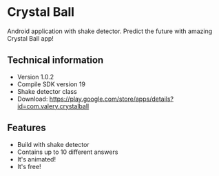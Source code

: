 # Crystal Ball

Android application with shake detector. Predict the future with amazing Crystal Ball app!

## Technical information

- Version 1.0.2
- Compile SDK version 19
- Shake detector class
- Download: https://play.google.com/store/apps/details?id=com.valery.crystalball

## Features

- Build with shake detector
- Contains up to 10 different answers
- It's animated!
- It's free!

